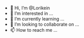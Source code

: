 - 👋 Hi, I’m @Lorikein
- 👀 I’m interested in ...
- 🌱 I’m currently learning ...
- 💞️ I’m looking to collaborate on ...
- 📫 How to reach me ...

<!---
Lorikein/Lorikein is a ✨ special ✨ repository because its `README.md` (this file) appears on your GitHub profile.
You can click the Preview link to take a look at your changes.
--->
